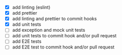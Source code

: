 - [x] add linting (eslint)
- [x] add prettier
- [x] add linting and prettier to commit hooks
- [x] add unit tests
- [ ] add exception and mock unit tests
- [ ] add unit tests to commit hook and/or pull request
- [ ] add E2E tests
- [ ] add E2E test to commit hook and/or pull request
